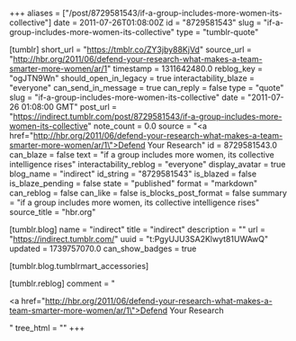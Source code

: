+++
aliases = ["/post/8729581543/if-a-group-includes-more-women-its-collective"]
date = 2011-07-26T01:08:00Z
id = "8729581543"
slug = "if-a-group-includes-more-women-its-collective"
type = "tumblr-quote"

[tumblr]
short_url = "https://tmblr.co/ZY3jby88KjVd"
source_url = "http://hbr.org/2011/06/defend-your-research-what-makes-a-team-smarter-more-women/ar/1"
timestamp = 1311642480.0
reblog_key = "ogJTN9Wn"
should_open_in_legacy = true
interactability_blaze = "everyone"
can_send_in_message = true
can_reply = false
type = "quote"
slug = "if-a-group-includes-more-women-its-collective"
date = "2011-07-26 01:08:00 GMT"
post_url = "https://indirect.tumblr.com/post/8729581543/if-a-group-includes-more-women-its-collective"
note_count = 0.0
source = "<a href=\"http://hbr.org/2011/06/defend-your-research-what-makes-a-team-smarter-more-women/ar/1\">Defend Your Research</a>"
id = 8729581543.0
can_blaze = false
text = "if a group includes more women, its collective intelligence rises"
interactability_reblog = "everyone"
display_avatar = true
blog_name = "indirect"
id_string = "8729581543"
is_blazed = false
is_blaze_pending = false
state = "published"
format = "markdown"
can_reblog = false
can_like = false
is_blocks_post_format = false
summary = "if a group includes more women, its collective intelligence rises"
source_title = "hbr.org"

[tumblr.blog]
name = "indirect"
title = "indirect"
description = ""
url = "https://indirect.tumblr.com/"
uuid = "t:PgyUJU3SA2Klwyt81UWAwQ"
updated = 1739757070.0
can_show_badges = true

[tumblr.blog.tumblrmart_accessories]

[tumblr.reblog]
comment = "<p><a href=\"http://hbr.org/2011/06/defend-your-research-what-makes-a-team-smarter-more-women/ar/1\">Defend Your Research</a></p>"
tree_html = ""
+++
